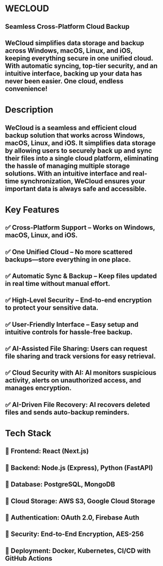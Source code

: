 # WECLOUD 

## Seamless Cross-Platform Cloud Backup

## WeCloud simplifies data storage and backup across Windows, macOS, Linux, and iOS, keeping everything secure in one unified cloud. With automatic syncing, top-tier security, and an intuitive interface, backing up your data has never been easier. One cloud, endless convenience! 

# Description
## WeCloud is a seamless and efficient cloud backup solution that works across Windows, macOS, Linux, and iOS. It simplifies data storage by allowing users to securely back up and sync their files into a single cloud platform, eliminating the hassle of managing multiple storage solutions. With an intuitive interface and real-time synchronization, WeCloud ensures your important data is always safe and accessible.

# Key Features

## ✅ Cross-Platform Support – Works on Windows, macOS, Linux, and iOS.
## ✅ One Unified Cloud – No more scattered backups—store everything in one place.
## ✅ Automatic Sync & Backup – Keep files updated in real time without manual effort.
## ✅ High-Level Security – End-to-end encryption to protect your sensitive data.
## ✅ User-Friendly Interface – Easy setup and intuitive controls for hassle-free backup.
## ✅ AI-Assisted File Sharing: Users can request file sharing and track versions for easy retrieval.
## ✅ Cloud Security with AI: AI monitors suspicious activity, alerts on unauthorized access, and manages encryption.
## ✅ AI-Driven File Recovery: AI recovers deleted files and sends auto-backup reminders.


# Tech Stack

## 🔹 Frontend: React (Next.js)
## 🔹 Backend: Node.js (Express), Python (FastAPI)
## 🔹 Database: PostgreSQL, MongoDB
## 🔹 Cloud Storage: AWS S3, Google Cloud Storage
## 🔹 Authentication: OAuth 2.0, Firebase Auth
## 🔹 Security: End-to-End Encryption, AES-256
## 🔹 Deployment: Docker, Kubernetes, CI/CD with GitHub Actions
